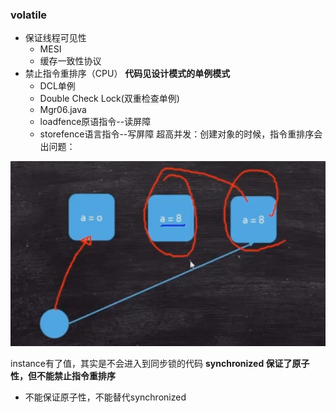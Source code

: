 ### volatile

* 保证线程可见性
  - MESI
  - 缓存一致性协议
* 禁止指令重排序（CPU）
  **代码见设计模式的单例模式** 
  - DCL单例
  - Double Check Lock(双重检查单例)
  - Mgr06.java
  - loadfence原语指令--读屏障
  - storefence语言指令--写屏障
  超高并发：创建对象的时候，指令重排序会出问题：

 ![image-20210219164900880](images/image-20210219164900880.png)

  instance有了值，其实是不会进入到同步锁的代码
**synchronized 保证了原子性，但不能禁止指令重排序**

* 不能保证原子性，不能替代synchronized